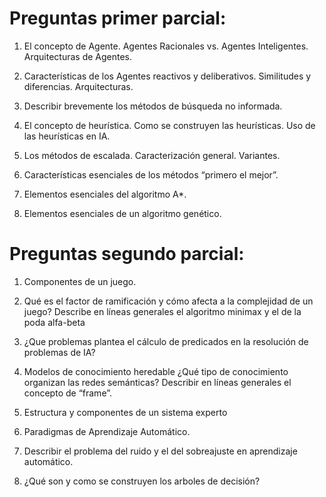 # Preguntas primer parcial:

1. El concepto de Agente. Agentes Racionales vs. Agentes Inteligentes. Arquitecturas de Agentes.

2. Características de los Agentes reactivos y deliberativos. Similitudes y diferencias. Arquitecturas.

3. Describir brevemente los métodos de búsqueda no informada.

4. El concepto de heurística. Como se construyen las heurísticas. Uso de las heurísticas en IA.

5. Los métodos de escalada. Caracterización general. Variantes.

6. Características esenciales de los métodos “primero el mejor”.

7. Elementos esenciales del algoritmo A*.

8. Elementos esenciales de un algoritmo genético.

# Preguntas segundo parcial:

1. Componentes de un juego.

2. Qué es el factor de ramificación y cómo afecta a la complejidad de un juego? Describe en líneas generales el algoritmo minimax y el de la poda alfa-beta

3. ¿Que problemas plantea el cálculo de predicados en la resolución de problemas de IA?

4. Modelos de conocimiento heredable ¿Qué tipo de conocimiento organizan las redes semánticas? Describir en líneas generales el concepto de “frame”.

5. Estructura y componentes de un sistema experto

6. Paradigmas de Aprendizaje Automático.

7. Describir el problema del ruido y el del sobreajuste en aprendizaje automático.

8. ¿Qué son y como se construyen los arboles de decisión?